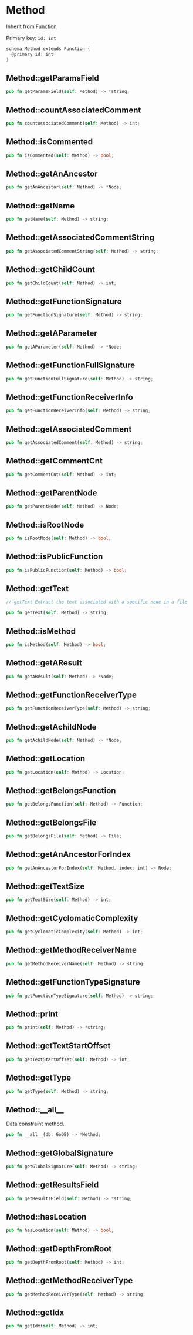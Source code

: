 # Method

Inherit from [Function](./Function.md)

Primary key: `id: int`

```rust
schema Method extends Function {
  @primary id: int
}
```
## Method::getParamsField

```rust
pub fn getParamsField(self: Method) -> *string;
```
## Method::countAssociatedComment

```rust
pub fn countAssociatedComment(self: Method) -> int;
```
## Method::isCommented

```rust
pub fn isCommented(self: Method) -> bool;
```
## Method::getAnAncestor

```rust
pub fn getAnAncestor(self: Method) -> *Node;
```
## Method::getName

```rust
pub fn getName(self: Method) -> string;
```
## Method::getAssociatedCommentString

```rust
pub fn getAssociatedCommentString(self: Method) -> string;
```
## Method::getChildCount

```rust
pub fn getChildCount(self: Method) -> int;
```
## Method::getFunctionSignature

```rust
pub fn getFunctionSignature(self: Method) -> string;
```
## Method::getAParameter

```rust
pub fn getAParameter(self: Method) -> *Node;
```
## Method::getFunctionFullSignature

```rust
pub fn getFunctionFullSignature(self: Method) -> string;
```
## Method::getFunctionReceiverInfo

```rust
pub fn getFunctionReceiverInfo(self: Method) -> string;
```
## Method::getAssociatedComment

```rust
pub fn getAssociatedComment(self: Method) -> string;
```
## Method::getCommentCnt

```rust
pub fn getCommentCnt(self: Method) -> int;
```
## Method::getParentNode

```rust
pub fn getParentNode(self: Method) -> Node;
```
## Method::isRootNode

```rust
pub fn isRootNode(self: Method) -> bool;
```
## Method::isPublicFunction

```rust
pub fn isPublicFunction(self: Method) -> bool;
```
## Method::getText

```java
// getText Extract the text associated with a specific node in a file
```
```rust
pub fn getText(self: Method) -> string;
```
## Method::isMethod

```rust
pub fn isMethod(self: Method) -> bool;
```
## Method::getAResult

```rust
pub fn getAResult(self: Method) -> *Node;
```
## Method::getFunctionReceiverType

```rust
pub fn getFunctionReceiverType(self: Method) -> string;
```
## Method::getAchildNode

```rust
pub fn getAchildNode(self: Method) -> *Node;
```
## Method::getLocation

```rust
pub fn getLocation(self: Method) -> Location;
```
## Method::getBelongsFunction

```rust
pub fn getBelongsFunction(self: Method) -> Function;
```
## Method::getBelongsFile

```rust
pub fn getBelongsFile(self: Method) -> File;
```
## Method::getAnAncestorForIndex

```rust
pub fn getAnAncestorForIndex(self: Method, index: int) -> Node;
```
## Method::getTextSize

```rust
pub fn getTextSize(self: Method) -> int;
```
## Method::getCyclomaticComplexity

```rust
pub fn getCyclomaticComplexity(self: Method) -> int;
```
## Method::getMethodReceiverName

```rust
pub fn getMethodReceiverName(self: Method) -> string;
```
## Method::getFunctionTypeSignature

```rust
pub fn getFunctionTypeSignature(self: Method) -> string;
```
## Method::print

```rust
pub fn print(self: Method) -> *string;
```
## Method::getTextStartOffset

```rust
pub fn getTextStartOffset(self: Method) -> int;
```
## Method::getType

```rust
pub fn getType(self: Method) -> string;
```
## Method::\_\_all\_\_

Data constraint method.

```rust
pub fn __all__(db: GoDB) -> *Method;
```
## Method::getGlobalSignature

```rust
pub fn getGlobalSignature(self: Method) -> string;
```
## Method::getResultsField

```rust
pub fn getResultsField(self: Method) -> *string;
```
## Method::hasLocation

```rust
pub fn hasLocation(self: Method) -> bool;
```
## Method::getDepthFromRoot

```rust
pub fn getDepthFromRoot(self: Method) -> int;
```
## Method::getMethodReceiverType

```rust
pub fn getMethodReceiverType(self: Method) -> string;
```
## Method::getIdx

```rust
pub fn getIdx(self: Method) -> int;
```
